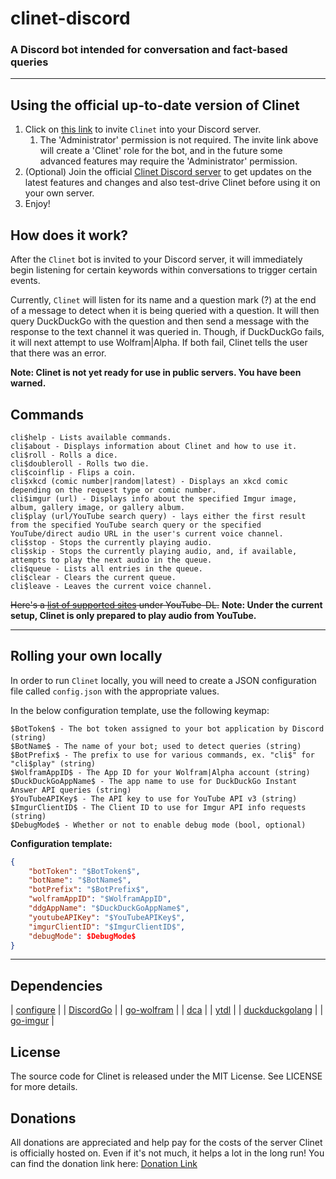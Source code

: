 # clinet-discord

### A Discord bot intended for conversation and fact-based queries

----

## Using the official up-to-date version of Clinet

1. Click on [this link](https://discordapp.com/api/oauth2/authorize?client_id=374546169755598849&permissions=8&scope=bot) to invite `Clinet` into your Discord server.
    1. The 'Administrator' permission is not required. The invite link above
    will create a 'Clinet' role for the bot, and in the future some advanced
	features may require the 'Administrator' permission.
2. (Optional) Join the official [Clinet Discord server](https://discord.gg/qkbKEWT) to get updates on the latest features and changes and also test-drive Clinet before using it on your own server.
3. Enjoy!

## How does it work?

After the `Clinet` bot is invited to your Discord server, it will immediately
begin listening for certain keywords within conversations to trigger certain
events.

Currently, `Clinet` will listen for its name and a question mark (?) at the end of
a message to detect when it is being queried with a question. It will then query
DuckDuckGo with the question and then send a message with the response to the
text channel it was queried in. Though, if DuckDuckGo fails, it will next attempt
to use Wolfram|Alpha. If both fail, Clinet tells the user that there was an error.

**Note: Clinet is not yet ready for use in public servers. You have been warned.**

## Commands

```
cli$help - Lists available commands.
cli$about - Displays information about Clinet and how to use it.
cli$roll - Rolls a dice.
cli$doubleroll - Rolls two die.
cli$coinflip - Flips a coin.
cli$xkcd (comic number|random|latest) - Displays an xkcd comic depending on the request type or comic number.
cli$imgur (url) - Displays info about the specified Imgur image, album, gallery image, or gallery album.
cli$play (url/YouTube search query) - lays either the first result from the specified YouTube search query or the specified YouTube/direct audio URL in the user's current voice channel.
cli$stop - Stops the currently playing audio.
cli$skip - Stops the currently playing audio, and, if available, attempts to play the next audio in the queue.
cli$queue - Lists all entries in the queue.
cli$clear - Clears the current queue.
cli$leave - Leaves the current voice channel.
```

~~Here's a [list of supported sites](https://rg3.github.io/youtube-dl/supportedsites.html) under YouTube-DL.~~
**Note: Under the current setup, Clinet is only prepared to play audio from YouTube.**

----

## Rolling your own locally
 
In order to run `Clinet` locally, you will need to create a JSON configuration
file called `config.json` with the appropriate values.

In the below configuration template, use the following keymap:
```
$BotToken$ - The bot token assigned to your bot application by Discord (string)
$BotName$ - The name of your bot; used to detect queries (string)
$BotPrefix$ - The prefix to use for various commands, ex. "cli$" for "cli$play" (string)
$WolframAppID$ - The App ID for your Wolfram|Alpha account (string)
$DuckDuckGoAppName$ - The app name to use for DuckDuckGo Instant Answer API queries (string)
$YouTubeAPIKey$ - The API key to use for YouTube API v3 (string)
$ImgurClientID$ - The Client ID to use for Imgur API info requests (string)
$DebugMode$ - Whether or not to enable debug mode (bool, optional)
```

**Configuration template:**
```JSON
{
	"botToken": "$BotToken$",
	"botName": "$BotName$",
	"botPrefix": "$BotPrefix$",
	"wolframAppID": "$WolframAppID",
	"ddgAppName": "$DuckDuckGoAppName$",
	"youtubeAPIKey": "$YouTubeAPIKey$",
	"imgurClientID": "$ImgurClientID$",
	"debugMode": $DebugMode$
}
```

----

## Dependencies

| [configure](https://github.com/paked/configure) |
| [DiscordGo](https://github.com/bwmarrin/discordgo) |
| [go-wolfram](https://github.com/JoshuaDoes/go-wolfram) |
| [dca](https://github.com/jonas747/dca) |
| [ytdl](https://github.com/rylio/ytdl) |
| [duckduckgolang](https://github.com/JoshuaDoes/duckduckgolang) |
| [go-imgur](https://github.com/koffeinsource/go-imgur) |

## License
The source code for Clinet is released under the MIT License. See LICENSE for more details.

## Donations
All donations are appreciated and help pay for the costs of the server Clinet is officially hosted on. Even if it's not much, it helps a lot in the long run!
You can find the donation link here: [Donation Link](https://paypal.me/JoshuaDoes)